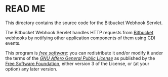 # READ ME

This directory contains the source code for the Bitbucket Webhook Servlet.

The Bitbucket Webhook Servlet handles HTTP requests from [Bitbucket][]
webhooks by notifying other application components of them using [CDI][]
events.

This program is *[free software][]*: you can redistribute it and/or modify it
under the terms of the *[GNU Affero General Public License][]* as published by
the [Free Software Foundation][], either version 3 of the License, or (at your
option) any later version.

[Bitbucket]: <https://bitbucket.org/>
[CDI]: <https://jcp.org/en/jsr/detail?id=299> "JSR 299: Contexts and Dependency Injection for the Java EE platform"
[Free software]: <http://www.gnu.org/philosophy/free-sw.html> "What is free software?"
[GNU Affero General Public License]: <http://www.gnu.org/licenses/agpl.html>
[Free Software Foundation]: <http://www.fsf.org/>
